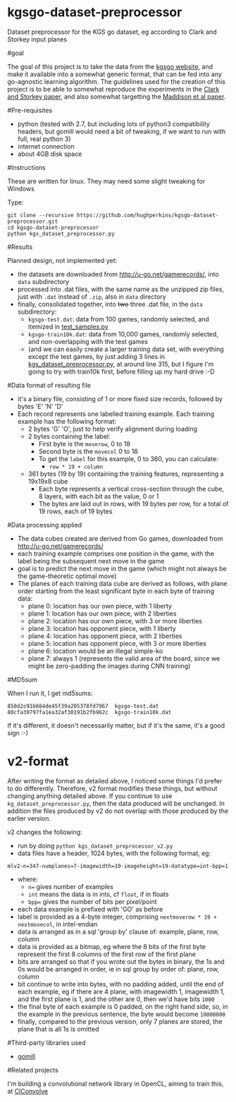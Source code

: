 # kgsgo-dataset-preprocessor
Dataset preprocessor for the KGS go dataset, eg according to Clark and Storkey input planes

#goal

The goal of this project is to take the data from the [kgsgo website](http://u-go.net/gamerecords/), and make it available into a somewhat generic format, that can be fed into any go-agnostic learning algorithm.  The guidelines
used for the creation of this project is to be able to somewhat reproduce the experiments in the [Clark and Storkey
paper](http://arxiv.org/abs/1412.3409), and also somewhat targetting the [Maddison et al paper](http://arxiv.org/abs/1412.6564).

#Pre-requisites

* python (tested with 2.7, but including lots of python3 compatibility headers, but gomill would need a bit of tweaking, if we want to run with full, real python 3)
* internet connection
* about 4GB disk space

#Instructions

These are written for linux.  They may need some slight tweaking for Windows

Type:

    git clone --recursive https://github.com/hughperkins/kgsgo-dataset-preprocessor.git
    cd kgsgo-dataset-preprocessor
    python kgs_dataset_preprocessor.py

#Results

Planned design, not implemented yet:
- the datasets are downloaded from http://u-go.net/gamerecords/, into `data` subdirectory
- processed into .dat files, with the same name as the unzipped zip files, just with `.dat` instead of `.zip`, also in `data` directory
- finally, consolidated together, into ~~two~~ three .dat file, in the `data` subdirectory:
  - `kgsgo-test.dat`: data from 100 games, randomly selected, and itemized in [test_samples.py](test_samples.py)
  - `kgsgo-train10k.dat`: data from 10,000 games, randomly selected, and non-overlapping with the test games
  - (and we can easily create a larger training data set, with everything except the test games, by just adding 3 lines in [kgs_dataset_preprocessor.py](kgs_dataset_preprocessor.py), at around line 315, but I figure I'm going to try with train10k first, before filling up my hard drive :-D

#Data format of resulting file

* it's a binary file, consisting of 1 or more fixed size records, followed by bytes 'E' 'N' 'D'
* Each record represents one labelled training example.  Each training example has the following format:
  * 2 bytes 'G' 'O', just to help verify alignment during loading
  * 2 bytes containing the label:
    * First byte is the `moverow`, 0 to 18
    * Second byte is the `movecol` 0 to 18
    * To get the `label` for this example, 0 to 360, you can calculate:
      * `row * 19 + column`
  * 361 bytes (19 by 19) containing the training features, representing a 19x19x8 cube
     * Each byte represents a vertical cross-section through the cube, 8 layers, with each bit as the value, 0 or 1
     * The bytes are laid out in rows, with 19 bytes per row, for a total of 19 rows, each of 19 bytes

#Data processing applied

* The data cubes created are derived from Go games, downloaded from http://u-go.net/gamerecords/ 
* each training example comprises one position in the game, with the label being the subsequent next move in the game
* goal is to predict the next move in the game (which might not always be the game-theoretic optimal move)
* The planes of each training data cube are derived as follows, with plane order starting from the least significant byte in each byte of training data:
  * plane 0: location has our own piece, with 1 liberty
  * plane 1: location has our own piece, with 2 liberties
  * plane 2: location has our own piece, with 3 or more liberties
  * plane 3: location has opponent piece, with 1 liberty
  * plane 4: location has opponent piece, with 2 liberties
  * plane 5: location has opponent piece, with 3 or more liberties
  * plane 6: location would be an illegal simple-ko
  * plane 7: always 1 (represents the valid area of the board, since we might be zero-padding the images during CNN training)

#MD5sum

When I run it, I get md5sums:
```
850d2c91b684de45f39a205378fd7967  kgsgo-test.dat
80cfa39797fa1ea32af30191b2fb962c  kgsgo-train10k.dat
```
If it's different, it doesn't necessarily matter, but if it's the same, it's a good sign :-)

# v2-format

After writing the format as detailed above, I noticed some things I'd prefer to do differently.  Therefore, v2
format modifies these things, but without changing anything detailed above.  If you continue to use `kg_dataset_preprocessor.py`, then the data produced will be unchanged.  In addition the files produced by v2
do not overlap with those produced by the earlier version.

v2 changes the following:
* run by doing `python kgs_dataset_preprocessor_v2.py`
* data files have a header, 1024 bytes, with the following format, eg:
```
mlv2-n=347-numplanes=7-imagewidth=19-imageheight=19-datatype=int-bpp=1
```
* where:
  * `n=` gives number of examples
  * `int` means the data is in ints, cf `float`, if in floats
  * `bpp=` gives the number of bits per pixel/point
* each data example is prefixed with 'GO' as before
* label is provided as a 4-byte integer, comprising `nextmoverow * 19 + nextmovecol`, in intel-endian
* data is arranged as in a sql 'group by' clause of: example, plane, row, column
* data is provided as a bitmap, eg where the 8 bits of the first byte represent the first 8 columns of the first row of the first plane
* bits are arranged so that if you wrote out the bytes in binary, the 1s and 0s would be arranged in order, ie in sql group by order of: plane, row, column
* bit continue to write into bytes, with no padding added, until the end of each example, eg if there are 4 plane, with imagewidth 1, imagewidth 1, and the first plane is 1, and the other are 0, then we'd have bits `1000`
* the final byte of each example is 0 padded, on the right hand side, so, in the example in the previous sentence, the byte would become `10000000`
* finally, compared to the previous version, only 7 planes are stored, the plane that is all 1s is omitted

#Third-party libraries used

* [gomill](https://github.com/mattheww/gomill.git)

#Related projects

I'm building a convolutional network library in OpenCL, aiming to train this, at [ClConvolve](https://github.com/hughperkins/ClConvolve)

